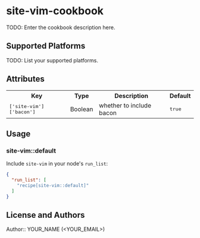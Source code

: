 # site-vim-cookbook

TODO: Enter the cookbook description here.

## Supported Platforms

TODO: List your supported platforms.

## Attributes

<table>
  <tr>
    <th>Key</th>
    <th>Type</th>
    <th>Description</th>
    <th>Default</th>
  </tr>
  <tr>
    <td><tt>['site-vim']['bacon']</tt></td>
    <td>Boolean</td>
    <td>whether to include bacon</td>
    <td><tt>true</tt></td>
  </tr>
</table>

## Usage

### site-vim::default

Include `site-vim` in your node's `run_list`:

```json
{
  "run_list": [
    "recipe[site-vim::default]"
  ]
}
```

## License and Authors

Author:: YOUR_NAME (<YOUR_EMAIL>)
